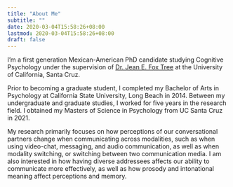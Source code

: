 ```yaml
---
title: "About Me"
subtitle: ""
date: 2020-03-04T15:58:26+08:00
lastmod: 2020-03-04T15:58:26+08:00
draft: false
---
```


I’m a first generation Mexican-American PhD candidate studying Cognitive Psychology under the supervision of [Dr. Jean E. Fox Tree](https://foxtree.sites.ucsc.edu) at the University of California, Santa Cruz. 

Prior to becoming a graduate student, I completed my Bachelor of Arts in Psychology at California State University, Long Beach in 2014. Between my undergraduate and graduate studies, I worked for five years in the research field. I obtained my Masters of Science in Psychology from UC Santa Cruz in 2021.

My research primarily focuses on how perceptions of our conversational partners change when communicating across modalities, such as when using video-chat, messaging, and audio communication, as well as when modality switching, or switching between two communication media. I am also interested in how having diverse addressees affects our ability to communicate more effectively, as well as how prosody and intonational meaning affect perceptions and memory.
